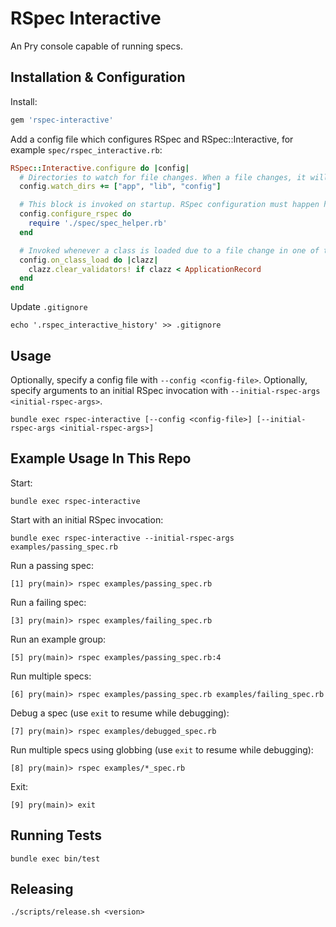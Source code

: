 # RSpec Interactive

An Pry console capable of running specs.

## Installation & Configuration

Install:

```ruby
gem 'rspec-interactive'
```

Add a config file which configures RSpec and RSpec::Interactive, for example `spec/rspec_interactive.rb`:

```ruby
RSpec::Interactive.configure do |config|
  # Directories to watch for file changes. When a file changes, it will be reloaded like `load 'path/to/file'`.
  config.watch_dirs += ["app", "lib", "config"]

  # This block is invoked on startup. RSpec configuration must happen here so that it can be reloaded before each test run.
  config.configure_rspec do
    require './spec/spec_helper.rb'
  end

  # Invoked whenever a class is loaded due to a file change in one of the watch_dirs.
  config.on_class_load do |clazz|
    clazz.clear_validators! if clazz < ApplicationRecord
  end
end
```

Update `.gitignore`

```shell
echo '.rspec_interactive_history' >> .gitignore
```

## Usage

Optionally, specify a config file with `--config <config-file>`. Optionally, specify arguments to an initial RSpec invocation with `--initial-rspec-args <initial-rspec-args>`.

```shell
bundle exec rspec-interactive [--config <config-file>] [--initial-rspec-args <initial-rspec-args>]
```

## Example Usage In This Repo

Start:

```shell
bundle exec rspec-interactive
```

Start with an initial RSpec invocation:

```shell
bundle exec rspec-interactive --initial-rspec-args examples/passing_spec.rb
```

Run a passing spec:

```shell
[1] pry(main)> rspec examples/passing_spec.rb
```

Run a failing spec:

```shell
[3] pry(main)> rspec examples/failing_spec.rb
```

Run an example group:

```shell
[5] pry(main)> rspec examples/passing_spec.rb:4
```

Run multiple specs:

```shell
[6] pry(main)> rspec examples/passing_spec.rb examples/failing_spec.rb
```

Debug a spec (use `exit` to resume while debugging):

```shell
[7] pry(main)> rspec examples/debugged_spec.rb
```

Run multiple specs using globbing (use `exit` to resume while debugging):

```shell
[8] pry(main)> rspec examples/*_spec.rb
```

Exit:

```shell
[9] pry(main)> exit
```

## Running Tests

```shell
bundle exec bin/test
```

## Releasing

```shell
./scripts/release.sh <version>
```
